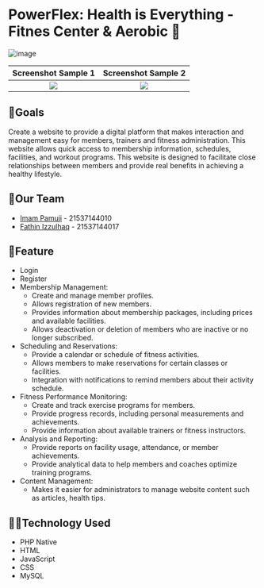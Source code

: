 # PowerFlex: Health is Everything - Fitnes Center & Aerobic 💪


![image](https://drive.google.com/uc?export=view&id=1AbNZbaO_dxfCqQ-C1klHNChKicrXPAHq) 

Screenshot Sample 1               |  Screenshot Sample 2
:-------------------------:|:-------------------------:
![](https://drive.google.com/uc?export=view&id=1vSYeAOJ4AwdISfgV0Q5FnLtTh1Ba8pRl)  |  ![](https://drive.google.com/uc?export=view&id=1iQUda3e9dtTkCsXMdF9On2agY14tQmJH)
## 🎯Goals
Create a website to provide a digital platform that makes interaction and management easy for members, trainers and fitness administration. This website allows quick access to membership information, schedules, facilities, and workout programs. This website is designed to facilitate close relationships between members and provide real benefits in achieving a healthy lifestyle.

## 🤝Our Team
- [Imam Pamuji](https://github.com/imampamuji/) - 21537144010
- [Fathin Izzulhaq](https://github.com/HyhyY190) - 21537144017

## 🔑Feature
- Login
- Register
- Membership Management:
  - Create and manage member profiles.
  - Allows registration of new members.
  - Provides information about membership packages, including prices and available facilities.
  - Allows deactivation or deletion of members who are inactive or no longer subscribed.
- Scheduling and Reservations:
  - Provide a calendar or schedule of fitness activities.
  - Allows members to make reservations for certain classes or facilities.
  - Integration with notifications to remind members about their activity schedule.
- Fitness Performance Monitoring:
  - Create and track exercise programs for members.
  - Provide progress records, including personal measurements and achievements.
  - Provide information about available trainers or fitness instructors.
- Analysis and Reporting:
  - Provide reports on facility usage, attendance, or member achievements.
  - Provide analytical data to help members and coaches optimize training programs.
- Content Management:
  - Makes it easier for administrators to manage website content such as articles, health tips.

## 👨‍💻Technology Used
- PHP Native
- HTML
- JavaScript
- CSS
- MySQL


